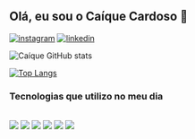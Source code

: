 ## Olá, eu sou o Caíque Cardoso 👋

[![instagram](https://img.shields.io/badge/Instagram-E4405F?style=for-the-badge&logo=instagram&logoColor=white)](https://www.instagram.com/caique.crd/)
[![linkedin](https://img.shields.io/badge/LinkedIn-0077B5?style=for-the-badge&logo=linkedin&logoColor=white)](http://www.linkedin.com/in/caíque-cardoso)

![Caíque GitHub stats](https://github-readme-stats.vercel.app/api?username=CardosoCaique&show_icons=true&bg_color=DEG,#CE9FFC,#7367F0)

[![Top Langs](https://github-readme-stats.vercel.app/api/top-langs/?username=CardosoCaique&layout=compact)](https://github.com/CardosoCaique/github-readme-stats)

### Tecnologias que utilizo no meu dia 

<div style="display: inline_block">
  <br>
  <img src="https://img.shields.io/badge/Laravel-FF2D20?style=for-the-badge&logo=laravel&logoColor=white" />
  <img src="https://img.shields.io/badge/PHP-777BB4?style=for-the-badge&logo=php&logoColor=white" />
  <img src="https://img.shields.io/badge/HTML5-E34F26?style=for-the-badge&logo=html5&logoColor=white" />
  <img src="https://img.shields.io/badge/CSS3-1572B6?style=for-the-badge&logo=css3&logoColor=white" />
  <img src="https://img.shields.io/badge/Bootstrap-563D7C?style=for-the-badge&logo=bootstrap&logoColor=whit" />
  <img src="https://img.shields.io/badge/JavaScript-323330?style=for-the-badge&logo=javascript&logoColor=F7DF1E" />
</div>
